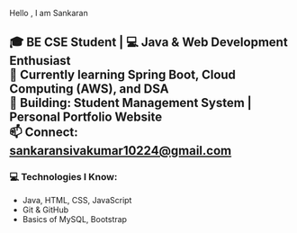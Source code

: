 Hello , I am Sankaran



🎓 BE CSE Student | 💻 Java & Web Development Enthusiast  
🌱 Currently learning Spring Boot, Cloud Computing (AWS), and DSA  
🚀 Building: Student Management System | Personal Portfolio Website  
📫 Connect: sankaransivakumar10224@gmail.com
---

### 💻 Technologies I Know:
- Java, HTML, CSS, JavaScript
- Git & GitHub
- Basics of MySQL, Bootstrap
